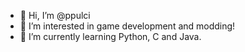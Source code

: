 - 👋 Hi, I’m @ppulci
- 👀 I’m interested in game development and modding!
- 🌱 I’m currently learning Python, C and Java. 

<!---
ppulci/ppulci is a ✨ special ✨ repository because its `README.md` (this file) appears on your GitHub profile.
You can click the Preview link to take a look at your changes.
--->

